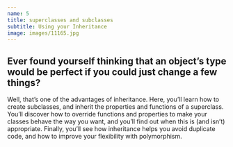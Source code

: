 ```yaml
---
name: 5
title: superclasses and subclasses
subtitle: Using your Inheritance
image: images/11165.jpg
---
```

## Ever found yourself thinking that an object’s type would be perfect if you could just change a few things?
Well, that’s one of the advantages of inheritance. Here, you’ll learn how to create subclasses, and inherit the properties and functions of a superclass. You’ll discover how to override functions and properties to make your classes behave the way you want, and you’ll find out when this is (and isn’t) appropriate. Finally, you’ll see how inheritance helps you avoid duplicate code, and how to improve your flexibility with polymorphism.
